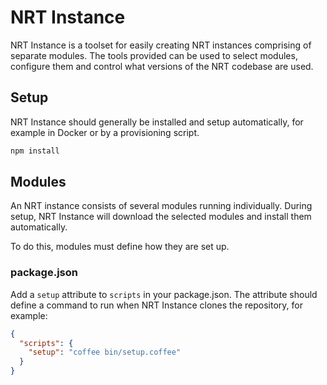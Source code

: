 # NRT Instance

NRT Instance is a toolset for easily creating NRT instances comprising
of separate modules. The tools provided can be used to select modules,
configure them and control what versions of the NRT codebase are used.

## Setup

NRT Instance should generally be installed and setup automatically, for
example in Docker or by a provisioning script.

```bash
npm install
```

## Modules

An NRT instance consists of several modules running individually. During
setup, NRT Instance will download the selected modules and install them
automatically.

To do this, modules must define how they are set up.

### package.json

Add a `setup` attribute to `scripts` in your package.json. The attribute
should define a command to run when NRT Instance clones the repository,
for example:

```json
{
  "scripts": {
    "setup": "coffee bin/setup.coffee"
  }
}
```
